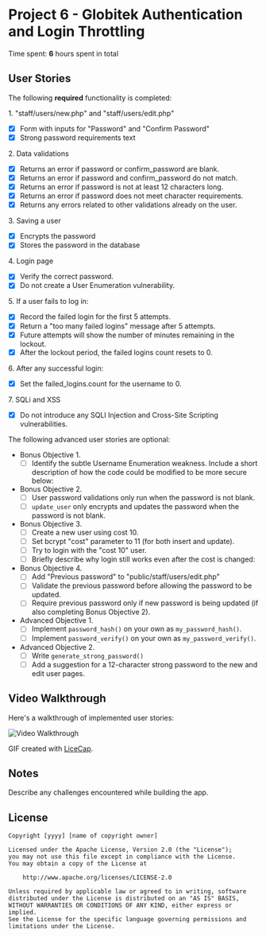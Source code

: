 # Project 6 - Globitek Authentication and Login Throttling

Time spent: **6** hours spent in total

## User Stories

The following **required** functionality is completed:

1\. "staff/users/new.php" and "staff/users/edit.php"
  * [X]  Form with inputs for "Password" and "Confirm Password"
  * [X]  Strong password requirements text

2\. Data validations
  * [X]  Returns an error if password or confirm_password are blank.
  * [X]  Returns an error if password and confirm_password do not match.
  * [X]  Returns an error if password is not at least 12 characters long.
  * [X]  Returns an error if password does not meet character requirements.
  * [X]  Returns any errors related to other validations already on the user.

3\. Saving a user
  * [X]  Encrypts the password
  * [X]  Stores the password in the database

4\. Login page
  * [X]  Verify the correct password.
  * [X]  Do not create a User Enumeration vulnerability.

5\. If a user fails to log in:
  * [X]  Record the failed login for the first 5 attempts.
  * [X]  Return a "too many failed logins" message after 5 attempts.
  * [X]  Future attempts will show the number of minutes remaining in the lockout.
  * [X]  After the lockout period, the failed logins count resets to 0.

6\. After any successful login:
  * [X]  Set the failed_logins.count for the username to 0.

7\. SQLi and XSS
  * [X]  Do not introduce any SQLI Injection and Cross-Site Scripting vulnerabilities.

The following advanced user stories are optional:

* Bonus Objective 1\.
  * [ ]  Identify the subtle Username Enumeration weakness. Include a short description of how the code could be modified to be more secure below:

* Bonus Objective 2\.
  * [ ]  User password validations only run when the password is not blank.
  * [ ]  `update_user` only encrypts and updates the password when the password is not blank.

* Bonus Objective 3\.
  * [ ]  Create a new user using cost 10.
  * [ ]  Set bcrypt "cost" parameter to 11 (for both insert and update).
  * [ ]  Try to login with the "cost 10" user.
  * [ ]  Briefly describe why login still works even after the cost is changed:

* Bonus Objective 4\.
  * [ ]  Add "Previous password" to "public/staff/users/edit.php"
  * [ ]  Validate the previous password before allowing the password to be updated.
  * [ ]  Require previous password only if new password is being updated (if also completing Bonus Objective 2).

* Advanced Objective 1\.
  * [ ]  Implement `password_hash()` on your own as `my_password_hash()`.
  * [ ]  Implement `password_verify()` on your own as `my_password_verify()`.

* Advanced Objective 2\.
  * [ ]  Write `generate_strong_password()`
  * [ ]  Add a suggestion for a 12-character strong password to the new and edit user pages.

## Video Walkthrough

Here's a walkthrough of implemented user stories:

<img src='http://i.imgur.com/link/to/your/gif/file.gif' title='Video Walkthrough' width='' alt='Video Walkthrough' />

GIF created with [LiceCap](http://www.cockos.com/licecap/).

## Notes

Describe any challenges encountered while building the app.

## License

    Copyright [yyyy] [name of copyright owner]

    Licensed under the Apache License, Version 2.0 (the "License");
    you may not use this file except in compliance with the License.
    You may obtain a copy of the License at

        http://www.apache.org/licenses/LICENSE-2.0

    Unless required by applicable law or agreed to in writing, software
    distributed under the License is distributed on an "AS IS" BASIS,
    WITHOUT WARRANTIES OR CONDITIONS OF ANY KIND, either express or implied.
    See the License for the specific language governing permissions and
    limitations under the License.
